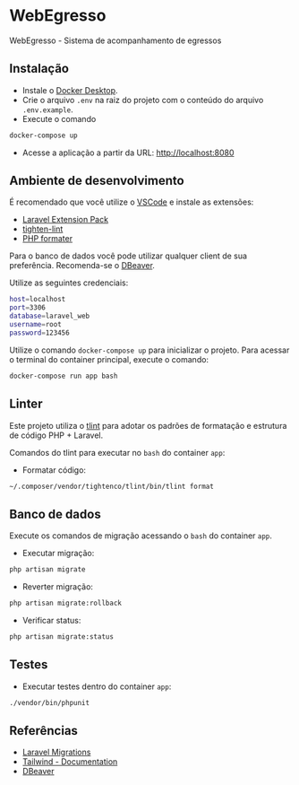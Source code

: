 # WebEgresso
WebEgresso - Sistema de acompanhamento de egressos

## Instalação

- Instale o [Docker Desktop](https://www.docker.com/products/docker-desktop/).
- Crie o arquivo `.env` na raiz do projeto com o conteúdo do arquivo `.env.example`.
- Execute o comando 
```bash
docker-compose up
```
- Acesse a aplicação a partir da URL: [http://localhost:8080](http://localhost:8080)

## Ambiente de desenvolvimento

É recomendado que você utilize o [VSCode](https://code.visualstudio.com/download) e instale as extensões:
- [Laravel Extension Pack](https://marketplace.visualstudio.com/items?itemName=onecentlin.laravel-extension-pack)
- [tighten-lint](https://marketplace.visualstudio.com/items?itemName=d9705996.tighten-lint)
- [PHP formater](https://marketplace.visualstudio.com/items?itemName=DEVSENSE.phptools-vscode)

Para o banco de dados você pode utilizar qualquer client de sua preferência. Recomenda-se o [DBeaver](https://dbeaver.io/download/).

Utilize as seguintes credenciais:
```bash
host=localhost
port=3306
database=laravel_web
username=root
password=123456
```

Utilize o comando `docker-compose up` para inicializar o projeto. Para acessar o terminal do container principal, execute o comando:
```bash
docker-compose run app bash
```

## Linter

Este projeto utiliza o [tlint](https://github.com/tighten/tlint) para adotar os padrões de formatação e estrutura de código PHP + Laravel.

Comandos do tlint para executar no `bash` do container `app`:
- Formatar código:
```bash
~/.composer/vendor/tightenco/tlint/bin/tlint format
```

## Banco de dados

Execute os comandos de migração acessando o `bash` do container `app`.

- Executar migração: 
```bash
php artisan migrate
```
- Reverter migração: 
```bash
php artisan migrate:rollback
```
- Verificar status: 
```bash
php artisan migrate:status
```

## Testes

- Executar testes dentro do container `app`: 
```bash
./vendor/bin/phpunit
```

## Referências
- [Laravel Migrations](https://laravel.com/docs/10.x/migrations)
- [Tailwind - Documentation](https://tailwindcss.com/docs/installation)
- [DBeaver](https://dbeaver.io/download/)
